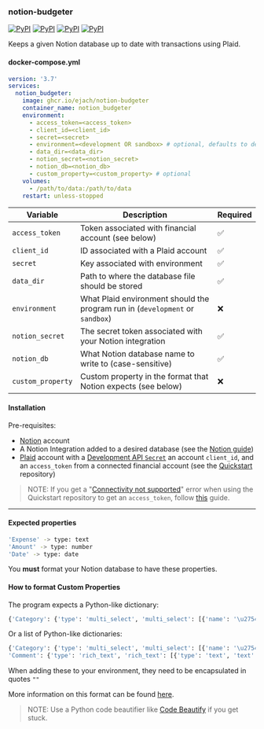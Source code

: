 ### notion-budgeter
[![PyPI](https://img.shields.io/pypi/v/plaid-python?logo=python&label=plaid-python&style=flat-square&color=FFD43B)](https://pypi.org/project/plaid-python/)
[![PyPI](https://img.shields.io/pypi/v/notion-client?logo=python&label=notion-client&style=flat-square&color=FFD43B)](https://pypi.org/project/notion-client/)
[![PyPI](https://img.shields.io/pypi/v/schedule?logo=python&label=schedule&style=flat-square&color=FFD43B)](https://pypi.org/project/schedule/)
[![PyPI](https://img.shields.io/pypi/v/SQLAlchemy?logo=python&label=SQLAlchemy&style=flat-square&color=FFD43B)](https://pypi.org/project/SQLAlchemy/)

Keeps a given Notion database up to date with transactions using Plaid.

#### docker-compose.yml
```yml
version: '3.7'
services:
  notion_budgeter:
    image: ghcr.io/ejach/notion-budgeter
    container_name: notion_budgeter
    environment:
      - access_token=<access_token>
      - client_id=<client_id>
      - secret=<secret>
      - environment=<development OR sandbox> # optional, defaults to development
      - data_dir=<data_dir>
      - notion_secret=<notion_secret>
      - notion_db=<notion_db>
      - custom_property=<custom_property> # optional
    volumes:
      - /path/to/data:/path/to/data
    restart: unless-stopped
```
| Variable         | Description                                                                   | Required |
|------------------|-------------------------------------------------------------------------------|----------|
| `access_token`   | Token associated with financial account (see below)                           | ✅        |
| `client_id`      | ID associated with a Plaid account                                            | ✅        |
| `secret`         | Key associated with environment                                               | ✅        |
| `data_dir`       | Path to where the database file should be stored                              | ✅        |
| `environment`    | What Plaid environment should the program run in (`development` or `sandbox`) | ❌        |
| `notion_secret` | The secret token associated with your Notion integration                             | ✅        |
| `notion_db` | What Notion database name to write to (case-sensitive)                            | ✅        |
| `custom_property` | Custom property in the format that Notion expects (see below)                            | ❌        |





#### Installation

Pre-requisites:
- [Notion](https://notion.so) account
- A Notion Integration added to a desired database (see the [Notion guide](https://www.notion.so/help/create-integrations-with-the-notion-api))
- [Plaid](https://dashboard.plaid.com/signup) account with a [Development API `Secret`](https://plaid.com/docs/quickstart/glossary/#development) an account `client_id`, and an `access_token` from a connected financial account (see the [Quickstart](https://github.com/plaid/quickstart) repository)

> NOTE: If you get a "[Connectivity not supported](https://plaid.com/docs/link/troubleshooting/#missing-institutions-or-connectivity-not-supported-error)" error when using the Quickstart repository to get an `access_token`, follow [this](https://github.com/plaid/plaid-postman#making-api-calls-with-real-data-in-production-or-development) guide.

____
#### Expected properties

```bash
'Expense' -> type: text
'Amount' -> type: number
'Date' -> type: date
```
You **must** format your Notion database to have these properties.



#### How to format Custom Properties

The program expects a Python-like dictionary:


```python
{'Category': {'type': 'multi_select', 'multi_select': [{'name': '\u2754Uncategorized'}]}}
```


Or a list of Python-like dictionaries:


```python
{'Category': {'type': 'multi_select', 'multi_select': [{'name': '\u2754Uncategorized'}]}, 
'Comment': {'type': 'rich_text', 'rich_text': [{'type': 'text', 'text': { 'content': 'Hello World' }}]}}
```


When adding these to your environment, they need to be encapsulated in quotes `""`


More information on this format can be found [here](https://developers.notion.com/reference/database#database-property).

> NOTE: Use a Python code beautifier like [Code Beautify](https://codebeautify.org/python-formatter-beautifier) if you get stuck.
